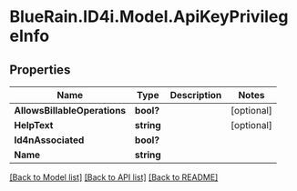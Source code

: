 # BlueRain.ID4i.Model.ApiKeyPrivilegeInfo
## Properties

Name | Type | Description | Notes
------------ | ------------- | ------------- | -------------
**AllowsBillableOperations** | **bool?** |  | [optional] 
**HelpText** | **string** |  | [optional] 
**Id4nAssociated** | **bool?** |  | 
**Name** | **string** |  | 

[[Back to Model list]](../README.md#documentation-for-models) [[Back to API list]](../README.md#documentation-for-api-endpoints) [[Back to README]](../README.md)

